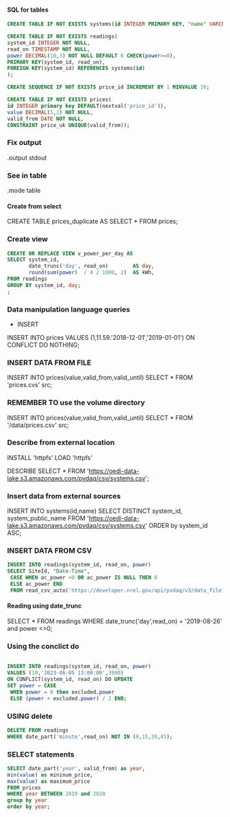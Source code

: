 #### SQL for tables

```sql
CREATE TABLE IF NOT EXISTS systems(id INTEGER PRIMARY KEY, "name" VARCHAR NOT NULL);
```


```sql
CREATE TABLE IF NOT EXISTS readings(
system_id INTEGER NOT NULL,
read_on TIMESTAMP NOT NULL,
power DECIMAL(10,3) NOT NULL DEFAULT 0 CHECK(power>=0),
PRIMARY KEY(system_id, read_on),
FOREIGN KEY(system_id) REFERENCES systems(id)
);
```

```sql
CREATE SEQUENCE IF NOT EXISTS price_id INCREMENT BY 1 MINVALUE 10;
```

```sql
CREATE TABLE IF NOT EXISTS prices(
id INTEGER primary key DEFAULT(nextval('price_id')),
value DECIMAL(5,2) NOT NULL,
valid_from DATE NOT NULL,
CONSTRAINT price_uk UNIQUE(valid_from));
```


### Fix output

.output stdout

### See in table

.mode table

#### Create from select

CREATE TABLE prices_duplicate AS
SELECT * FROM prices;


### Create view

```sql
CREATE OR REPLACE VIEW v_power_per_day AS
SELECT system_id,
       date_trunc('day', read_on)        AS day,
       round(sum(power)  / 4 / 1000, 2)  AS kWh,
FROM readings
GROUP BY system_id, day;
;

```

### Data manipulation language queries

- INSERT

INSERT INTO prices
VALUES (1,11.59.'2018-12-01','2019-01-01')
ON CONFLICT DO NOTHING;

### INSERT DATA FROM FILE
INSERT INTO prices(value,valid_from,valid_until)
SELECT * FROM 'prices.cvs' src;


### REMEMBER TO use the volume directory
INSERT INTO prices(value,valid_from,valid_until) SELECT * FROM '/data/prices.csv' src;



### Describe from external location
INSTALL 'httpfs'
LOAD 'httpfs'

DESCRIBE SELECT * FROM 'https://oedi-data-lake.s3.amazonaws.com/pvdaq/csv/systems.csv';


### Insert data from external sources


INSERT INTO systems(id,name) SELECT DISTINCT system_id, system_public_name FROM 'https://oedi-data-lake.s3.amazonaws.com/pvdaq/csv/systems.csv' ORDER by system_id ASC;


### INSERT DATA FROM CSV

```sql
INSERT INTO readings(system_id, read_on, power) 
SELECT SiteId, "Date-Time",
 CASE WHEN ac_power <0 OR ac_power IS NULL THEN 0 
 ELSE ac_power END
 FROM read_csv_auto('https://developer.nrel.gov/api/pvdaq/v3/data_file?api_key=DEMO_KEY&system_id=34&year=2019');
```

#### Reading using date_trunc

SELECT * FROM readings WHERE date_trunc('day',read_on) = '2019-08-26' and power <>0;

### Using the conclict do

```sql

INSERT INTO readings(system_id, read_on, power)
VALUES (10,'2023-06-05 13:00:00',3000)
ON CONFLICT(system_id, read_on) DO UPDATE
SET power = CASE
 WHEN power = 0 then excluded.power
 ELSE (power + excluded.power) / 2 END;
```


### USING delete

```sql
DELETE FROM readings
WHERE date_part('minute',read_on) NOT IN (0,15,30,45);

```


### SELECT statements

```sql
SELECT date_part('year', valid_from) as year,
min(value) as mininum_price,
max(value) as maximum_price
FROM prices
WHERE year BETWEEN 2019 and 2020
group by year
order by year;

``` 
